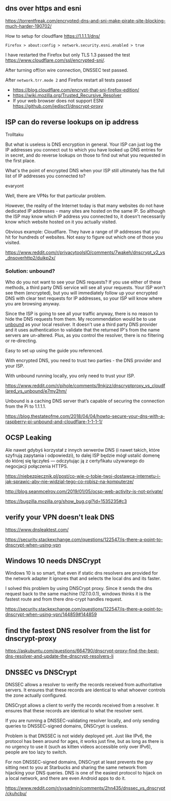 ## dns over https and esni

https://torrentfreak.com/encrypted-dns-and-sni-make-pirate-site-blocking-much-harder-190702/

How to setup for cloudflare https://1.1.1.1/dns/

`Firefox > about:config > network.security.esni.enabled > true`

I have restarted the Firefox but only TLS 1.3 passed the test https://www.cloudflare.com/ssl/encrypted-sni/.

After turning off/on wire connection, DNSSEC test passed.

After `network.trr.mode 2` and Firefox restart all tests passed

- https://blog.cloudflare.com/encrypt-that-sni-firefox-edition/
- https://wiki.mozilla.org/Trusted_Recursive_Resolver
- If your web browser does not support ESNI https://github.com/jedisct1/dnscrypt-proxy

## ISP can do reverse lookups on ip address

Trolltaku

But what is useless is DNS encryption in general. Your ISP can just log the IP addresses you connect out to which you have looked up DNS entries for in secret, and do reverse lookups on those to find out what you requested in the first place.

What's the point of encrypted DNS when your ISP still ultimately has the full list of IP addresses you connected to?

evaryont

Well, there are VPNs for that particular problem.

However, the reality of the Internet today is that many websites do not have dedicated IP addresses - many sites are hosted on the same IP. So although the ISP may know which IP address you connected to, it doesn't necessarily know which website hosted on it you actually visited.

Obvious example: Cloudflare. They have a range of IP addresses that you hit for hundreds of websites. Not easy to figure out which one of those you visited.

https://www.reddit.com/r/privacytoolsIO/comments/7wakeh/dnscrypt_v2_vs_dnsoverhttp2/duikp2x/

### Solution: unbound?

Who do you not want to see your DNS requests? If you use either of these methods, a third party DNS service will see all your requests. Your ISP won't see them (encrypted), but you will immediately follow up your encrypted DNS with clear text requests for IP addresses, so your ISP will know where you are browsing anyway.

Since the ISP is going to see all your traffic anyway, there is no reason to hide the DNS requests from them. My recommendation would be to use [unbound](https://docs.pi-hole.net/guides/unbound/) as your local resolver. It doesn't use a third party DNS provider and it uses authentication to validate that the returned IP's from the name servers are un-altered. Plus, as you control the resolver, there is no filtering or re-directing.

Easy to set up using the guide you referenced.

With encrypted DNS, you need to trust two parties - the DNS provider and your ISP.

With unbound running locally, you only need to trust your ISP.

https://www.reddit.com/r/pihole/comments/9nkjzz/dnscryptproxy_vs_cloudflared_vs_unbound/e7my2hm/

Unbound is a caching DNS server that’s capable of securing the connection from the Pi to 1.1.1.1.

https://blog.thestateofme.com/2018/04/04/howto-secure-your-dns-with-a-raspberry-pi-unbound-and-cloudflare-1-1-1-1/

## OCSP Leaking

Ale nawet gdybyś korzystał z innych serwerów DNS (i nawet takich, które szyfrują zapytania i odpowiedzi), to dalej ISP będzie mógł ustalić domenę do której się łączyłeś — odczytując ją z certyfikatu używanego do negocjacji połączenia HTTPS.

https://niebezpiecznik.pl/post/co-wie-o-tobie-twoj-dostawca-internetu-i-jak-sprawic-aby-nie-widzial-tego-co-robisz-na-komputerze/

http://blog.seanmcelroy.com/2019/01/05/ocsp-web-activity-is-not-private/

https://bugzilla.mozilla.org/show_bug.cgi?id=1535235#c3

## verify your VPN doesn't leak DNS

https://www.dnsleaktest.com/

https://security.stackexchange.com/questions/122547/is-there-a-point-to-dnscrypt-when-using-vpn

## Windows 10 needs DNSCrypt

Windows 10 is so smart, that even if static dns resolvers are provided for the network adapter it ignores that and selects the local dns and its faster.

I solved this problem by using DNSCrypt proxy. Since it sends the dns request back to the same machine (127.0.0.1), windows thinks it is the fastest route and from there dns-crypt handles request.

https://security.stackexchange.com/questions/122547/is-there-a-point-to-dnscrypt-when-using-vpn/144859#144859

## find the fastest DNS resolver from the list for dnscrypt-proxy

https://askubuntu.com/questions/664790/dnscrypt-proxy-find-the-best-dns-resolver-and-update-the-dnscrypt-resolvers-li

## DNSSEC vs DNSCrypt

DNSSEC allows a resolver to verify the records received from authoritative servers. It ensures that these records are identical to what whoever controls the zone actually configured.

DNSCrypt allows a client to verify the records received from a resolver. It ensures that these records are identical to what the resolver sent.

If you are running a DNSSEC-validating resolver locally, and only sending queries to DNSSEC-signed domains, DNSCrypt is useless.

Problem is that DNSSEC is not widely deployed yet. Just like IPv6, the protocol has been around for ages, it works just fine, but as long as there is no urgency to use it (such as kitten videos accessible only over IPv6), people are too lazy to switch.

For non DNSSEC-signed domains, DNSCrypt at least prevents the guy sitting next to you at Starbucks and sharing the same network from hijacking your DNS queries. DNS is one of the easiest protocol to hijack on a local network, and there are even Android apps to do it.

https://www.reddit.com/r/sysadmin/comments/2hn435/dnssec_vs_dnscrypt/ckuhcbu/
